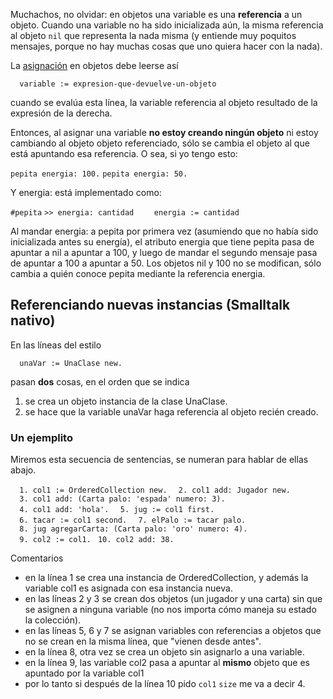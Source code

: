 Muchachos, no olvidar: en objetos una variable es una **referencia** a un objeto. Cuando una variable no ha sido inicializada aún, la misma referencia al objeto `nil` que representa la nada misma (y entiende muy poquitos mensajes, porque no hay muchas cosas que uno quiera hacer con la nada).

La [asignación](transparencia-referencial--efecto-de-lado-y-asignacion-destructiva.md) en objetos debe leerse así

`  variable := expresion-que-devuelve-un-objeto`

cuando se evalúa esta línea, la variable referencia al objeto resultado de la expresión de la derecha.

Entonces, al asignar una variable **no estoy creando ningún objeto** ni estoy cambiando al objeto objeto referenciado, sólo se cambia el objeto al que está apuntando esa referencia. O sea, si yo tengo esto:

`pepita energia: 100.`
`pepita energia: 50.`

Y energia: está implementado como:

`#pepita`
`>> energia: cantidad`
`    energia := cantidad`

Al mandar energia: a pepita por primera vez (asumiendo que no había sido inicializada antes su energía), el atributo energia que tiene pepita pasa de apuntar a nil a apuntar a 100, y luego de mandar el segundo mensaje pasa de apuntar a 100 a apuntar a 50. Los objetos nil y 100 no se modifican, sólo cambia a quién conoce pepita mediante la referencia energia.

Referenciando nuevas instancias (Smalltalk nativo)
--------------------------------------------------

En las líneas del estilo

`  unaVar := UnaClase new.`

pasan **dos** cosas, en el orden que se indica

1.  se crea un objeto instancia de la clase UnaClase.
2.  se hace que la variable unaVar haga referencia al objeto recién creado.

### Un ejemplito

Miremos esta secuencia de sentencias, se numeran para hablar de ellas abajo.

`  1. col1 := OrderedCollection new.`
`  2. col1 add: Jugador new.`
`  3. col1 add: (Carta palo: 'espada' numero: 3).`
`  4. col1 add: 'hola'.`
`  5. jug := col1 first.`
`  6. tacar := col1 second.`
`  7. elPalo := tacar palo.`
`  8. jug agregarCarta: (Carta palo: 'oro' numero: 4).`
`  9. col2 := col1.`
` 10. col2 add: 38.`

Comentarios

-   en la línea 1 se crea una instancia de OrderedCollection, y además la variable col1 es asignada con esa instancia nueva.
-   en las líneas 2 y 3 se crean dos objetos (un jugador y una carta) sin que se asignen a ninguna variable (no nos importa cómo maneja su estado la colección).
-   en las líneas 5, 6 y 7 se asignan variables con referencias a objetos que no se crean en la misma línea, que "vienen desde antes".
-   en la línea 8, otra vez se crea un objeto sin asignarlo a una variable.
-   en la línea 9, las variable col2 pasa a apuntar al **mismo** objeto que es apuntado por la variable col1
-   por lo tanto si después de la línea 10 pido `col1` `size` me va a decir 4.

